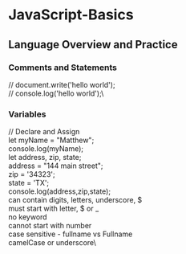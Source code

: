 # JavaScript-Basics

## Language Overview and Practice

### Comments and Statements

// document.write('hello world');\
// console.log('hello world');\

### Variables

// Declare and Assign\
let myName = "Matthew";\
console.log(myName);\
let address, zip, state;\
address = "144 main street";\
zip = '34323';\
state = 'TX';\
console.log(address,zip,state);\
can contain digits, letters, underscore, $\
must start with letter, $ or \_\
no keyword\
cannot start with number\
case sensitive - fullname vs Fullname\
camelCase or underscore\
